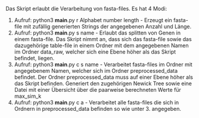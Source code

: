 Das Skript erlaubt die Verarbeitung von fasta-files.
Es hat 4 Modi:
1.  Aufruf: python3 __main__.py r Alphabet number length - Erzeugt ein fasta-file mit zufällig generierten Strings der angegebenen Anzahl und Länge.
2. Aufruf: python3 __main__.py s name - Erlaubt das splitten von Genen in einem fasta-file. Das Skript nimmt an, dass sich das fasta-file sowie das dazugehörige table-file in einem Ordner mit dem angegebenen Namen im Ordner data_raw, welcher sich eine Ebene höher als das Skript befindet, liegen.
3. Aufruf: python3 __main__.py c s name - Verarbeitet fasta-files im Ordner mit angegebenem Namen, welcher sich im Ordner preprocessed_data befindet. Der Ordner preprocessed_data muss auf einer Ebene höher als das Skript befinden.
Generiert den zugehörigen Newick Tree sowie eine Datei mit einer Übersicht über die paarweise berechneten Werte für max_sim_k
4. Aufruf: python3 __main__.py c a - Verarbeitet alle fasta-files die sich in Ordnern in preprocessed_data befinden so wie unter 3. angegeben.
